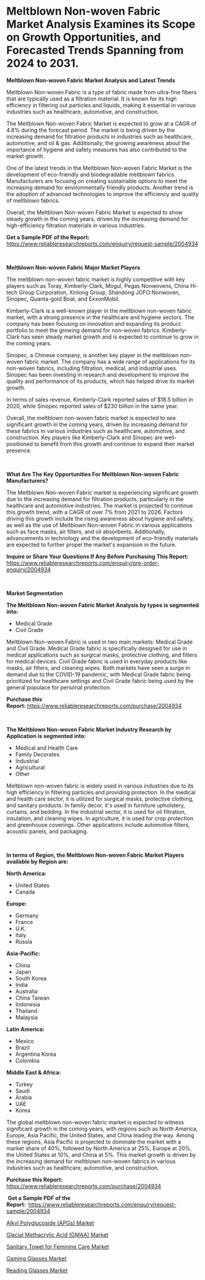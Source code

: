 <p><h1>Meltblown Non-woven Fabric Market Analysis Examines its Scope on Growth Opportunities, and Forecasted Trends Spanning from 2024 to 2031.</h1></p><p><strong>Meltblown Non-woven Fabric Market Analysis and Latest Trends</strong></p>
<p><p>Meltblown Non-woven Fabric is a type of fabric made from ultra-fine fibers that are typically used as a filtration material. It is known for its high efficiency in filtering out particles and liquids, making it essential in various industries such as healthcare, automotive, and construction.</p><p>The Meltblown Non-woven Fabric Market is expected to grow at a CAGR of 4.8% during the forecast period. The market is being driven by the increasing demand for filtration products in industries such as healthcare, automotive, and oil & gas. Additionally, the growing awareness about the importance of hygiene and safety measures has also contributed to the market growth.</p><p>One of the latest trends in the Meltblown Non-woven Fabric Market is the development of eco-friendly and biodegradable meltblown fabrics. Manufacturers are focusing on creating sustainable options to meet the increasing demand for environmentally friendly products. Another trend is the adoption of advanced technologies to improve the efficiency and quality of meltblown fabrics.</p><p>Overall, the Meltblown Non-woven Fabric Market is expected to show steady growth in the coming years, driven by the increasing demand for high-efficiency filtration materials in various industries.</p></p>
<p><strong>Get a Sample PDF of the Report:&nbsp;</strong> <a href="https://www.reliableresearchreports.com/enquiry/request-sample/2004934">https://www.reliableresearchreports.com/enquiry/request-sample/2004934</a></p>
<p>&nbsp;</p>
<p><strong>Meltblown Non-woven Fabric Major Market Players</strong></p>
<p><p>The meltblown non-woven fabric market is highly competitive with key players such as Toray, Kimberly-Clark, Mogul, Pegas Nonwovens, China Hi-tech Group Corporation, Xinlong Group, Shandong JOFO Nonwoven, Sinopec, Quanta-gold Boat, and ExxonMobil.</p><p>Kimberly-Clark is a well-known player in the meltblown non-woven fabric market, with a strong presence in the healthcare and hygiene sectors. The company has been focusing on innovation and expanding its product portfolio to meet the growing demand for non-woven fabrics. Kimberly-Clark has seen steady market growth and is expected to continue to grow in the coming years.</p><p>Sinopec, a Chinese company, is another key player in the meltblown non-woven fabric market. The company has a wide range of applications for its non-woven fabrics, including filtration, medical, and industrial uses. Sinopec has been investing in research and development to improve the quality and performance of its products, which has helped drive its market growth.</p><p>In terms of sales revenue, Kimberly-Clark reported sales of $18.5 billion in 2020, while Sinopec reported sales of $230 billion in the same year.</p><p>Overall, the meltblown non-woven fabric market is expected to see significant growth in the coming years, driven by increasing demand for these fabrics in various industries such as healthcare, automotive, and construction. Key players like Kimberly-Clark and Sinopec are well-positioned to benefit from this growth and continue to expand their market presence.</p></p>
<p>&nbsp;</p>
<p><strong>What Are The Key Opportunities For Meltblown Non-woven Fabric Manufacturers?</strong></p>
<p><p>The Meltblown Non-woven Fabric market is experiencing significant growth due to the increasing demand for filtration products, particularly in the healthcare and automotive industries. The market is projected to continue this growth trend, with a CAGR of over 7% from 2021 to 2026. Factors driving this growth include the rising awareness about hygiene and safety, as well as the use of Meltblown Non-woven Fabric in various applications such as face masks, air filters, and oil absorbents. Additionally, advancements in technology and the development of eco-friendly materials are expected to further propel the market's expansion in the future.</p></p>
<p><strong>Inquire or Share Your Questions If Any Before Purchasing This Report:</strong> <a href="https://www.reliableresearchreports.com/enquiry/pre-order-enquiry/2004934">https://www.reliableresearchreports.com/enquiry/pre-order-enquiry/2004934</a></p>
<p>&nbsp;</p>
<p><strong>Market Segmentation</strong></p>
<p><strong>The Meltblown Non-woven Fabric Market Analysis by types is segmented into:</strong></p>
<p><ul><li>Medical Grade</li><li>Civil Grade</li></ul></p>
<p><p>Meltblown Non-woven Fabric is used in two main markets: Medical Grade and Civil Grade. Medical Grade fabric is specifically designed for use in medical applications such as surgical masks, protective clothing, and filters for medical devices. Civil Grade fabric is used in everyday products like masks, air filters, and cleaning wipes. Both markets have seen a surge in demand due to the COVID-19 pandemic, with Medical Grade fabric being prioritized for healthcare settings and Civil Grade fabric being used by the general populace for personal protection.</p></p>
<p><strong>Purchase this Report:&nbsp;</strong><a href="https://www.reliableresearchreports.com/purchase/2004934">https://www.reliableresearchreports.com/purchase/2004934</a></p>
<p>&nbsp;</p>
<p><strong>The Meltblown Non-woven Fabric Market Industry Research by Application is segmented into:</strong></p>
<p><ul><li>Medical and Health Care</li><li>Family Decorates</li><li>Industrial</li><li>Agricultural</li><li>Other</li></ul></p>
<p><p>Meltblown non-woven fabric is widely used in various industries due to its high efficiency in filtering particles and providing protection. In the medical and health care sector, it is utilized for surgical masks, protective clothing, and sanitary products. In family decor, it's used in furniture upholstery, curtains, and bedding. In the industrial sector, it is used for oil filtration, insulation, and cleaning wipes. In agriculture, it is used for crop protection and greenhouse coverings. Other applications include automotive filters, acoustic panels, and packaging.</p></p>
<p>&nbsp;</p>
<p><strong>In terms of Region, the Meltblown Non-woven Fabric Market Players available by Region are:</strong></p>
<p>
    <p> <strong> North America: </strong>
        <ul>
            <li>United States</li>
            <li>Canada</li>
        </ul>
        </p> 
    <p> <strong> Europe: </strong>
        <ul>
            <li>Germany</li>
            <li>France</li>
            <li>U.K.</li>
            <li>Italy</li>
            <li>Russia</li>
        </ul>
        </p> 
    <p> <strong> Asia-Pacific: </strong>
        <ul>
            <li>China</li>
            <li>Japan</li>
            <li>South Korea</li>
            <li>India</li>
            <li>Australia</li>
            <li>China Taiwan</li>
            <li>Indonesia</li>
            <li>Thailand</li>
            <li>Malaysia</li>
        </ul>
        </p> 
    <p> <strong> Latin America: </strong>
        <ul>
            <li>Mexico</li>
            <li>Brazil</li>
            <li>Argentina Korea</li>
            <li>Colombia</li>
        </ul>
        </p> 
    <p> <strong> Middle East & Africa: </strong>
        <ul>
            <li>Turkey</li>
            <li>Saudi</li>
            <li>Arabia</li>
            <li>UAE</li>
            <li>Korea</li>
        </ul>
    </p>
    </p>
<p><p>The global meltblown non-woven fabric market is expected to witness significant growth in the coming years, with regions such as North America, Europe, Asia Pacific, the United States, and China leading the way. Among these regions, Asia Pacific is projected to dominate the market with a market share of 40%, followed by North America at 25%, Europe at 20%, the United States at 10%, and China at 5%. This market growth is driven by the increasing demand for meltblown non-woven fabrics in various industries such as healthcare, automotive, and construction.</p></p>
<p><strong>Purchase this Report: </strong><a href="https://www.reliableresearchreports.com/purchase/2004934">https://www.reliableresearchreports.com/purchase/2004934</a></p>
<p>&nbsp;<strong>Get a Sample PDF of the Report:&nbsp;&nbsp;</strong><a href="https://www.reliableresearchreports.com/enquiry/request-sample/2004934">https://www.reliableresearchreports.com/enquiry/request-sample/2004934</a></p>
<p><strong></strong></p>
<p><p><a href="https://issuu.com/reportprime-2/docs/alkyl-polyglucoside-apgs-market-size-2030.pptx">Alkyl Polyglucoside (APGs) Market</a></p><p><a href="https://issuu.com/reportprime-2/docs/glacial-methacrylic-acid-gmaa-market-size-2030.ppt">Glacial Methacrylic Acid (GMAA) Market</a></p><p><a href="https://github.com/myacatherineblakecaczo9vcsw/Market-Research-Report-List-1/blob/main/sanitary-towel-for-feminine-care-market.md">Sanitary Towel for Feminine Care Market</a></p><p><a href="https://view.publitas.com/reportprime-1/gaming-glasses-market-size-and-examines-its-market-scope-with-a-primary-focus-on-growth-opportunities-and-forecasted-trends-spanning-from-2024-to-2031/">Gaming Glasses Market</a></p><p><a href="https://view.publitas.com/reportprime-1/reading-glasses-market-insights-market-players-and-forecast-till-2031/">Reading Glasses Market</a></p></p>